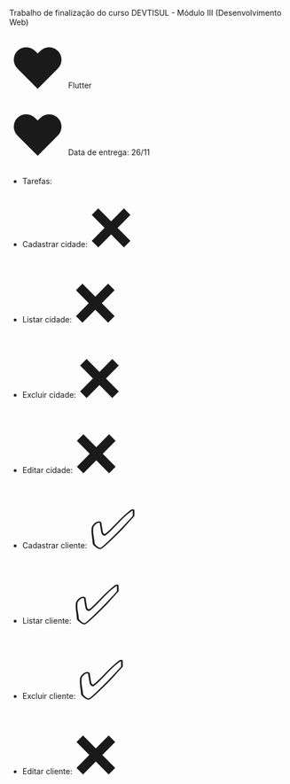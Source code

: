 

Trabalho de finalização do curso DEVTISUL - Módulo III (Desenvolvimento Web)

<span style='font-size:100px;'>&#10084;</span> Flutter <br>
<span style='font-size:100px;'>&#10084;</span> Data de entrega: 26/11

- Tarefas: 
 - Cadastrar cidade: <span style='font-size:100px;'>&#10060;</span>
 - Listar cidade: <span style='font-size:100px;'>&#10060;</span>
 - Excluir cidade: <span style='font-size:100px;'>&#10060;</span>
 - Editar cidade: <span style='font-size:100px;'>&#10060;</span>

 - Cadastrar cliente: <span style='font-size:100px;'>&#9989;</span>
 - Listar cliente: <span style='font-size:100px;'>&#9989;</span>
 - Excluir cliente:  <span style='font-size:100px;'>&#9989;</span>
 - Editar cliente: <span style='font-size:100px;'>&#10060;</span>
